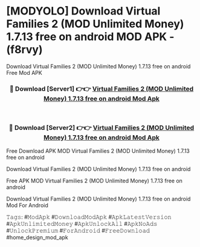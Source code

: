 # [MODYOLO] Download Virtual Families 2 (MOD Unlimited Money) 1.7.13 free on android MOD APK - (f8rvy)
Download Virtual Families 2 (MOD Unlimited Money) 1.7.13 free on android Free Mod APK

<div align="center">
<h3>🔴 Download [Server1] 👉👉 <a href="https://apk-comot.site?title=Virtual_Families_2_(MOD_Unlimited_Money)_1.7.13_free_on_android">Virtual Families 2 (MOD Unlimited Money) 1.7.13 free on android Mod Apk</a></h3><br>

<h3>🔴 Download [Server2] 👉👉 <a href="https://apk-comot.site?title=Virtual_Families_2_(MOD_Unlimited_Money)_1.7.13_free_on_android">Virtual Families 2 (MOD Unlimited Money) 1.7.13 free on android Mod Apk</a></h3>
</div>


Free Download APK MOD Virtual Families 2 (MOD Unlimited Money) 1.7.13 free on android

Download Virtual Families 2 (MOD Unlimited Money) 1.7.13 free on android 

Free APK MOD Virtual Families 2 (MOD Unlimited Money) 1.7.13 free on android 

Download Virtual Families 2 (MOD Unlimited Money) 1.7.13 free on android Mod For Android

𝚃𝚊𝚐𝚜: #𝙼𝚘𝚍𝙰𝚙𝚔 #𝙳𝚘𝚠𝚗𝚕𝚘𝚊𝚍𝙼𝚘𝚍𝙰𝚙𝚔 #𝙰𝚙𝚔𝙻𝚊𝚝𝚎𝚜𝚝𝚅𝚎𝚛𝚜𝚒𝚘𝚗 #𝙰𝚙𝚔𝚄𝚗𝚕𝚒𝚖𝚒𝚝𝚎𝚍𝙼𝚘𝚗𝚎𝚢 #𝙰𝚙𝚔𝚄𝚗𝚕𝚘𝚌𝚔𝙰𝚕𝚕 #𝙰𝚙𝚔𝙽𝚘𝙰𝚍𝚜 #𝚄𝚗𝚕𝚘𝚌𝚔𝙿𝚛𝚎𝚖𝚒𝚞𝚖 #𝙵𝚘𝚛𝙰𝚗𝚍𝚛𝚘𝚒𝚍 #𝙵𝚛𝚎𝚎𝙳𝚘𝚠𝚗𝚕𝚘𝚊𝚍 #home_design_mod_apk
